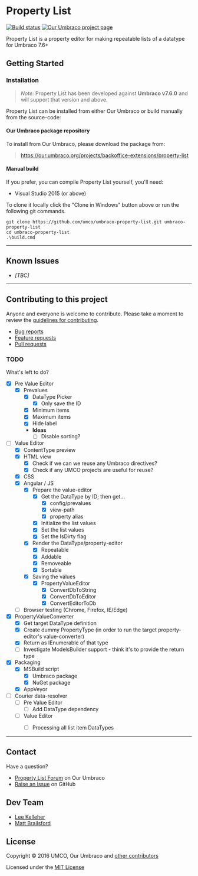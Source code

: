﻿# Property List

[![Build status](https://img.shields.io/appveyor/ci/UMCO/umbraco-property-list.svg)](https://ci.appveyor.com/project/UMCO/umbraco-property-list)
[![Our Umbraco project page](https://img.shields.io/badge/our-umbraco-orange.svg)](https://our.umbraco.org/projects/backoffice-extensions/property-list)

Property List is a property editor for making repeatable lists of a datatype for Umbraco 7.6+

## Getting Started

### Installation

> *Note:* Property List has been developed against **Umbraco v7.6.0** and will support that version and above.

Property List can be installed from either Our Umbraco or build manually from the source-code:

#### Our Umbraco package repository

To install from Our Umbraco, please download the package from:

> <https://our.umbraco.org/projects/backoffice-extensions/property-list>

#### Manual build

If you prefer, you can compile Property List yourself, you'll need:

* Visual Studio 2015 (or above)

To clone it locally click the "Clone in Windows" button above or run the following git commands.

	git clone https://github.com/umco/umbraco-property-list.git umbraco-property-list
	cd umbraco-property-list
	.\build.cmd

---

## Known Issues

* _[TBC]_

---

## Contributing to this project

Anyone and everyone is welcome to contribute. Please take a moment to review the [guidelines for contributing](CONTRIBUTING.md).

* [Bug reports](CONTRIBUTING.md#bugs)
* [Feature requests](CONTRIBUTING.md#features)
* [Pull requests](CONTRIBUTING.md#pull-requests)

### TODO

What's left to do?

- [x] Pre Value Editor
	- [x] Prevalues
		- [x] DataType Picker
			- [x] Only save the ID
		- [x] Minimum items
		- [x] Maximum items
		- [x] Hide label
		- **Ideas**
			- [ ] Disable sorting?

- [ ] Value Editor
	- [x] ContentType preview
	- [x] HTML view
		- [x] Check if we can we reuse any Umbraco directives?
		- [x] Check if any UMCO projects are useful for reuse?
	- [x] CSS
	- [x] Angular / JS
		- [x] Prepare the value-editor
			- [x] Get the DataType by ID; then get...
				- [x] config/prevalues
				- [x] view-path
				- [x] property alias
			- [x] Initialize the list values
			- [x] Set the list values
			- [x] Set the IsDirty flag
		- [x] Render the DataType/property-editor
			- [x] Repeatable
			- [x] Addable
			- [x] Removeable
			- [x] Sortable
		- [x] Saving the values
			- [x] PropertyValueEditor
				- [x] ConvertDbToString
				- [x] ConvertDbToEditor
				- [x] ConvertEditorToDb
	- [ ] Browser testing (Chrome, Firefox, IE/Edge)
	
- [x] PropertyValueConverter
	- [x] Get target DataType definition
	- [x] Create dummy PropertyType (in order to run the target property-editor's value-converter)
	- [x] Return as IEnumerable of that type
	- [ ] Investigate ModelsBuilder support - think it's to provide the return type

- [x] Packaging
	- [x] MSBuild script
		- [x] Umbraco package
		- [x] NuGet package
	- [x] AppVeyor

- [ ] Courier data-resolver
	- [ ] Pre Value Editor
		- [ ] Add DataType dependency
	- [ ] Value Editor
		- [ ] Processing all list item DataTypes


---

## Contact

Have a question?

* [Property List Forum](https://our.umbraco.org/projects/backoffice-extensions/property-list/property-list-feedback) on Our Umbraco
* [Raise an issue](https://github.com/umco/umbraco-property-list/issues) on GitHub

## Dev Team

* [Lee Kelleher](https://github.com/leekelleher)
* [Matt Brailsford](https://github.com/mattbrailsford)

## License

Copyright &copy; 2016 UMCO, Our Umbraco and [other contributors](https://github.com/umco/umbraco-property-list/graphs/contributors)

Licensed under the [MIT License](LICENSE.md)
